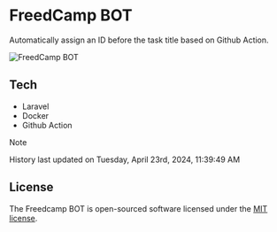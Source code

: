 # FreedCamp BOT

Automatically assign an ID before the task title based on Github Action.

![FreedCamp BOT](https://repository-images.githubusercontent.com/737932867/7d34798b-2680-471c-b089-a78a718d3d6a)

## Tech

- Laravel
- Docker
- Github Action

> [!NOTE]  
> History last updated on Tuesday, April 23rd, 2024, 11:39:49 AM

## License

The Freedcamp BOT is open-sourced software licensed under the [MIT license](https://opensource.org/licenses/MIT).
